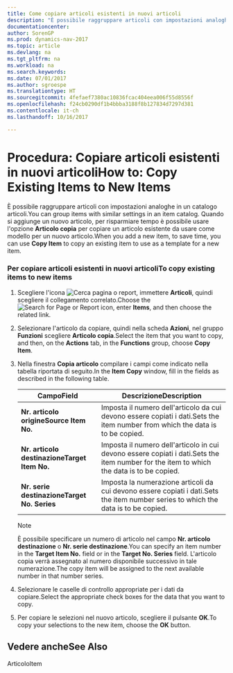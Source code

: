 ```yaml
---
title: Come copiare articoli esistenti in nuovi articoli
description: "È possibile raggruppare articoli con impostazioni analoghe in un catalogo articoli. Quando si aggiunge un nuovo articolo, per risparmiare tempo è possibile usare l'opzione **Articolo copia** per copiare un articolo esistente da usare come modello per un nuovo articolo."
documentationcenter: 
author: SorenGP
ms.prod: dynamics-nav-2017
ms.topic: article
ms.devlang: na
ms.tgt_pltfrm: na
ms.workload: na
ms.search.keywords: 
ms.date: 07/01/2017
ms.author: sgroespe
ms.translationtype: HT
ms.sourcegitcommit: 4fefaef7380ac10836fcac404eea006f55d8556f
ms.openlocfilehash: f24cb0290df1b4bbba3188f8b127834d7297d381
ms.contentlocale: it-ch
ms.lasthandoff: 10/16/2017

---
```

# <a name="how-to-copy-existing-items-to-new-items"></a><span data-ttu-id="53991-104">Procedura: Copiare articoli esistenti in nuovi articoli</span><span class="sxs-lookup"><span data-stu-id="53991-104">How to: Copy Existing Items to New Items</span></span>
<span data-ttu-id="53991-105">È possibile raggruppare articoli con impostazioni analoghe in un catalogo articoli.</span><span class="sxs-lookup"><span data-stu-id="53991-105">You can group items with similar settings in an item catalog.</span></span> <span data-ttu-id="53991-106">Quando si aggiunge un nuovo articolo, per risparmiare tempo è possibile usare l'opzione **Articolo copia** per copiare un articolo esistente da usare come modello per un nuovo articolo.</span><span class="sxs-lookup"><span data-stu-id="53991-106">When you add a new item, to save time, you can use **Copy Item** to copy an existing item to use as a template for a new item.</span></span>  
  
### <a name="to-copy-existing-items-to-new-items"></a><span data-ttu-id="53991-107">Per copiare articoli esistenti in nuovi articoli</span><span class="sxs-lookup"><span data-stu-id="53991-107">To copy existing items to new items</span></span>  
  
1.  <span data-ttu-id="53991-108">Scegliere l'icona ![Cerca pagina o report](media/ui-search/search_small.png "Cerca pagina o report"), immettere **Articoli**, quindi scegliere il collegamento correlato.</span><span class="sxs-lookup"><span data-stu-id="53991-108">Choose the ![Search for Page or Report](media/ui-search/search_small.png "Search for Page or Report icon") icon, enter **Items**, and then choose the related link.</span></span>  
  
2.  <span data-ttu-id="53991-109">Selezionare l'articolo da copiare, quindi nella scheda **Azioni**, nel gruppo **Funzioni** scegliere **Articolo copia**.</span><span class="sxs-lookup"><span data-stu-id="53991-109">Select the item that you want to copy, and then, on the **Actions** tab, in the **Functions** group, choose **Copy Item**.</span></span>  
  
3.  <span data-ttu-id="53991-110">Nella finestra **Copia articolo** compilare i campi come indicato nella tabella riportata di seguito.</span><span class="sxs-lookup"><span data-stu-id="53991-110">In the **Item Copy** window, fill in the fields as described in the following table.</span></span>  
  
    |<span data-ttu-id="53991-111">Campo</span><span class="sxs-lookup"><span data-stu-id="53991-111">Field</span></span>|<span data-ttu-id="53991-112">Descrizione</span><span class="sxs-lookup"><span data-stu-id="53991-112">Description</span></span>|  
    |---------------------------------|---------------------------------------|  
    |<span data-ttu-id="53991-113">**Nr. articolo origine**</span><span class="sxs-lookup"><span data-stu-id="53991-113">**Source Item No.**</span></span>|<span data-ttu-id="53991-114">Imposta il numero dell'articolo da cui devono essere copiati i dati.</span><span class="sxs-lookup"><span data-stu-id="53991-114">Sets the item number from which the data is to be copied.</span></span>|  
    |<span data-ttu-id="53991-115">**Nr. articolo destinazione**</span><span class="sxs-lookup"><span data-stu-id="53991-115">**Target Item No.**</span></span>|<span data-ttu-id="53991-116">Imposta il numero dell'articolo in cui devono essere copiati i dati.</span><span class="sxs-lookup"><span data-stu-id="53991-116">Sets the item number for the item to which the data is to be copied.</span></span>|  
    |<span data-ttu-id="53991-117">**Nr. serie destinazione**</span><span class="sxs-lookup"><span data-stu-id="53991-117">**Target No. Series**</span></span>|<span data-ttu-id="53991-118">Imposta la numerazione articoli da cui devono essere copiati i dati.</span><span class="sxs-lookup"><span data-stu-id="53991-118">Sets the item number series to which the data is to be copied.</span></span>|  
  
    > [!NOTE]  
    >  <span data-ttu-id="53991-119">È possibile specificare un numero di articolo nel campo **Nr. articolo destinazione** o **Nr. serie destinazione**.</span><span class="sxs-lookup"><span data-stu-id="53991-119">You can specify an item number in the **Target Item No.** field or in the **Target No. Series** field.</span></span> <span data-ttu-id="53991-120">L'articolo copia verrà assegnato al numero disponibile successivo in tale numerazione.</span><span class="sxs-lookup"><span data-stu-id="53991-120">The copy item will be assigned to the next available number in that number series.</span></span>  
  
4.  <span data-ttu-id="53991-121">Selezionare le caselle di controllo appropriate per i dati da copiare.</span><span class="sxs-lookup"><span data-stu-id="53991-121">Select the appropriate check boxes for the data that you want to copy.</span></span>  
  
5.  <span data-ttu-id="53991-122">Per copiare le selezioni nel nuovo articolo, scegliere il pulsante **OK**.</span><span class="sxs-lookup"><span data-stu-id="53991-122">To copy your selections to the new item, choose the **OK** button.</span></span>  
  
## <a name="see-also"></a><span data-ttu-id="53991-123">Vedere anche</span><span class="sxs-lookup"><span data-stu-id="53991-123">See Also</span></span>  
 <span data-ttu-id="53991-124">Articolo</span><span class="sxs-lookup"><span data-stu-id="53991-124">Item</span></span>
